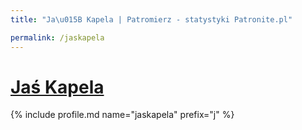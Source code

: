 ```yaml
---
title: "Ja\u015B Kapela | Patromierz - statystyki Patronite.pl"

permalink: /jaskapela
---
```


# [Jaś Kapela](https://patronite.pl/jaskapela)

{% include profile.md name="jaskapela" prefix="j" %}
